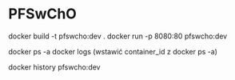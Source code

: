 # PFSwChO
docker build -t pfswcho:dev .
docker run -p 8080:80 pfswcho:dev

docker ps -a
docker logs (wstawić container_id z docker ps -a) 

docker history pfswcho:dev

